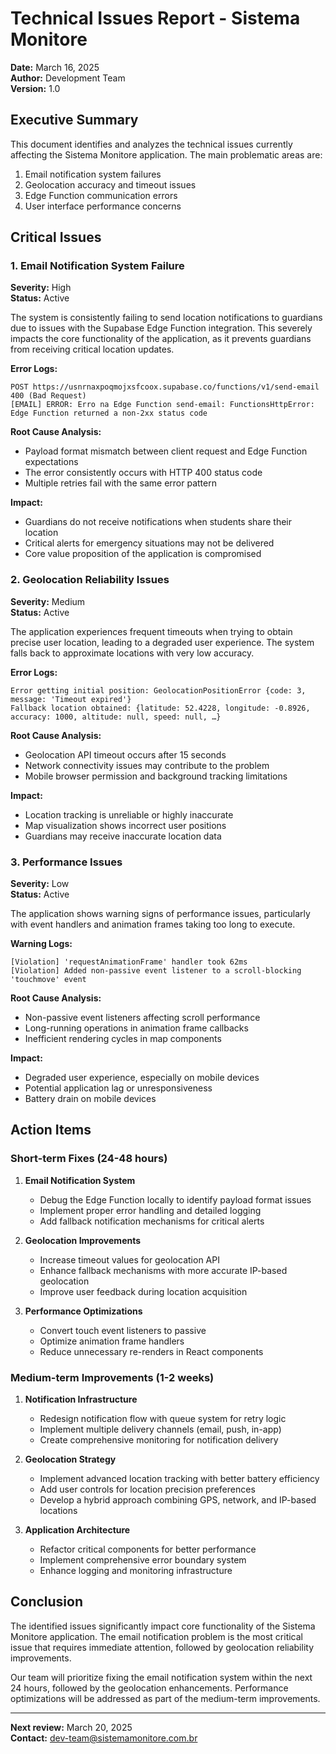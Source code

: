 
# Technical Issues Report - Sistema Monitore

**Date:** March 16, 2025  
**Author:** Development Team  
**Version:** 1.0

## Executive Summary

This document identifies and analyzes the technical issues currently affecting the Sistema Monitore application. The main problematic areas are:

1. Email notification system failures
2. Geolocation accuracy and timeout issues
3. Edge Function communication errors
4. User interface performance concerns

## Critical Issues

### 1. Email Notification System Failure

**Severity:** High  
**Status:** Active

The system is consistently failing to send location notifications to guardians due to issues with the Supabase Edge Function integration. This severely impacts the core functionality of the application, as it prevents guardians from receiving critical location updates.

**Error Logs:**
```
POST https://usnrnaxpoqmojxsfcoox.supabase.co/functions/v1/send-email 400 (Bad Request)
[EMAIL] ERROR: Erro na Edge Function send-email: FunctionsHttpError: Edge Function returned a non-2xx status code
```

**Root Cause Analysis:**
- Payload format mismatch between client request and Edge Function expectations
- The error consistently occurs with HTTP 400 status code
- Multiple retries fail with the same error pattern

**Impact:**
- Guardians do not receive notifications when students share their location
- Critical alerts for emergency situations may not be delivered
- Core value proposition of the application is compromised

### 2. Geolocation Reliability Issues

**Severity:** Medium  
**Status:** Active

The application experiences frequent timeouts when trying to obtain precise user location, leading to a degraded user experience. The system falls back to approximate locations with very low accuracy.

**Error Logs:**
```
Error getting initial position: GeolocationPositionError {code: 3, message: 'Timeout expired'}
Fallback location obtained: {latitude: 52.4228, longitude: -0.8926, accuracy: 1000, altitude: null, speed: null, …}
```

**Root Cause Analysis:**
- Geolocation API timeout occurs after 15 seconds
- Network connectivity issues may contribute to the problem
- Mobile browser permission and background tracking limitations

**Impact:**
- Location tracking is unreliable or highly inaccurate
- Map visualization shows incorrect user positions
- Guardians may receive inaccurate location data

### 3. Performance Issues

**Severity:** Low  
**Status:** Active

The application shows warning signs of performance issues, particularly with event handlers and animation frames taking too long to execute.

**Warning Logs:**
```
[Violation] 'requestAnimationFrame' handler took 62ms
[Violation] Added non-passive event listener to a scroll-blocking 'touchmove' event
```

**Root Cause Analysis:**
- Non-passive event listeners affecting scroll performance
- Long-running operations in animation frame callbacks
- Inefficient rendering cycles in map components

**Impact:**
- Degraded user experience, especially on mobile devices
- Potential application lag or unresponsiveness
- Battery drain on mobile devices

## Action Items

### Short-term Fixes (24-48 hours)

1. **Email Notification System**
   - Debug the Edge Function locally to identify payload format issues
   - Implement proper error handling and detailed logging
   - Add fallback notification mechanisms for critical alerts

2. **Geolocation Improvements**
   - Increase timeout values for geolocation API
   - Enhance fallback mechanisms with more accurate IP-based geolocation
   - Improve user feedback during location acquisition

3. **Performance Optimizations**
   - Convert touch event listeners to passive
   - Optimize animation frame handlers
   - Reduce unnecessary re-renders in React components

### Medium-term Improvements (1-2 weeks)

1. **Notification Infrastructure**
   - Redesign notification flow with queue system for retry logic
   - Implement multiple delivery channels (email, push, in-app)
   - Create comprehensive monitoring for notification delivery

2. **Geolocation Strategy**
   - Implement advanced location tracking with better battery efficiency
   - Add user controls for location precision preferences
   - Develop a hybrid approach combining GPS, network, and IP-based locations

3. **Application Architecture**
   - Refactor critical components for better performance
   - Implement comprehensive error boundary system
   - Enhance logging and monitoring infrastructure

## Conclusion

The identified issues significantly impact core functionality of the Sistema Monitore application. The email notification problem is the most critical issue that requires immediate attention, followed by geolocation reliability improvements. 

Our team will prioritize fixing the email notification system within the next 24 hours, followed by the geolocation enhancements. Performance optimizations will be addressed as part of the medium-term improvements.

---

**Next review:** March 20, 2025  
**Contact:** dev-team@sistemamonitore.com.br
